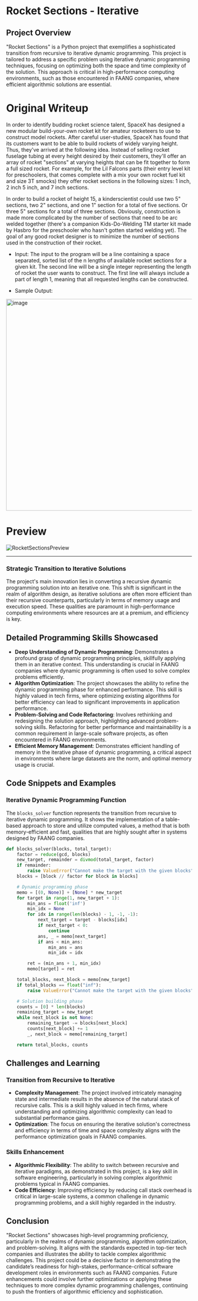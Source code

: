 # Rocket Sections - Iterative

## Project Overview
"Rocket Sections" is a Python project that exemplifies a sophisticated transition from recursive to iterative dynamic programming. This project is tailored to address a specific problem using iterative dynamic programming techniques, focusing on optimizing both the space and time complexity of the solution. This approach is critical in high-performance computing environments, such as those encountered in FAANG companies, where efficient algorithmic solutions are essential.


# Original Writeup

In order to identify budding rocket science talent, SpaceX has designed a new modular build-your-own rocket kit for amateur rocketeers to use to construct model rockets. After careful user-studies, SpaceX has found that its customers want to be able to build rockets of widely varying height. Thus, they've arrived at the following idea. Instead of selling rocket fuselage tubing at every height desired by their customers, they'll offer an array of rocket "sections" at varying heights that can be fit together to form a full sized rocket. For example, for the Lil Falcons parts (their entry level kit for preschoolers, that comes complete with a mix your own rocket fuel kit and size 3T smocks) they offer rocket sections in the following sizes: 1 inch, 2 inch  5 inch, and 7 inch sections.

In order to build a rocket of height 15, a kinderscientist could use two 5" sections, two 2" sections, and one 1" section for a total of five sections. Or three 5" sections for a total of three sections. Obviously, construction is made more complicated by the number of sections that need to be arc welded together (there's a companion Kids-Do-Welding TM starter kit made by Hasbro for the preschooler who hasn't gotten started welding yet). The goal of any good rocket designer is to minimize the number of sections used in the construction of their rocket. 

* Input:
The input to the program will be a line containing a space separated, sorted list of the n lengths of available rocket sections for a given kit. The second line will be a single integer representing the length of rocket the user wants to construct. The first line will always include a part of length 1, meaning that all requested lengths can be constructed.

* Sample Output:
<img width="574" alt="image" src="https://github.com/MuhammadK8/cs412RocketSectionsIterative/assets/144934871/6b3b1126-55f9-4a0b-9923-52cb24ba3d59">

# Preview
![RocketSectionsPreview](https://github.com/MuhammadK8/cs412RocketSectionsIterative/assets/144934871/913a6fea-e553-49f2-b661-19dca4e87e18)


---
### Strategic Transition to Iterative Solutions
The project's main innovation lies in converting a recursive dynamic programming solution into an iterative one. This shift is significant in the realm of algorithm design, as iterative solutions are often more efficient than their recursive counterparts, particularly in terms of memory usage and execution speed. These qualities are paramount in high-performance computing environments where resources are at a premium, and efficiency is key.

## Detailed Programming Skills Showcased
- **Deep Understanding of Dynamic Programming**: Demonstrates a profound grasp of dynamic programming principles, skillfully applying them in an iterative context. This understanding is crucial in FAANG companies where dynamic programming is often used to solve complex problems efficiently.
- **Algorithm Optimization**: The project showcases the ability to refine the dynamic programming phase for enhanced performance. This skill is highly valued in tech firms, where optimizing existing algorithms for better efficiency can lead to significant improvements in application performance.
- **Problem-Solving and Code Refactoring**: Involves rethinking and redesigning the solution approach, highlighting advanced problem-solving skills. Refactoring for better performance and maintainability is a common requirement in large-scale software projects, as often encountered in FAANG environments.
- **Efficient Memory Management**: Demonstrates efficient handling of memory in the iterative phase of dynamic programming, a critical aspect in environments where large datasets are the norm, and optimal memory usage is crucial.

## Code Snippets and Examples

### Iterative Dynamic Programming Function
The `blocks_solver` function represents the transition from recursive to iterative dynamic programming. It shows the implementation of a table-based approach to store and utilize computed values, a method that is both memory-efficient and fast, qualities that are highly sought after in systems designed by FAANG companies.

```python
def blocks_solver(blocks, total_target):
    factor = reduce(gcd, blocks)
    new_target, remainder = divmod(total_target, factor)
    if remainder:
        raise ValueError("Cannot make the target with the given blocks")
    blocks = [block // factor for block in blocks]

    # Dynamic programming phase
    memo = [(0, None)] + [None] * new_target
    for target in range(1, new_target + 1):
        min_ans = float('inf')
        min_idx = None
        for idx in range(len(blocks) - 1, -1, -1):
            next_target = target - blocks[idx]
            if next_target < 0:
                continue
            ans, _ = memo[next_target]
            if ans < min_ans:
                min_ans = ans
                min_idx = idx

        ret = (min_ans + 1, min_idx)
        memo[target] = ret

    total_blocks, next_block = memo[new_target]
    if total_blocks == float("inf"):
        raise ValueError("Cannot make the target with the given blocks")

    # Solution building phase
    counts = [0] * len(blocks)
    remaining_target = new_target
    while next_block is not None:
        remaining_target -= blocks[next_block]
        counts[next_block] += 1
        _, next_block = memo[remaining_target]

    return total_blocks, counts
```

## Challenges and Learning

### Transition from Recursive to Iterative
- **Complexity Management**: The project involved intricately managing state and intermediate results in the absence of the natural stack of recursive calls. This is a skill highly valued in tech firms, where understanding and optimizing algorithmic complexity can lead to substantial performance gains.
- **Optimization**: The focus on ensuring the iterative solution's correctness and efficiency in terms of time and space complexity aligns with the performance optimization goals in FAANG companies.

### Skills Enhancement
- **Algorithmic Flexibility**: The ability to switch between recursive and iterative paradigms, as demonstrated in this project, is a key skill in software engineering, particularly in solving complex algorithmic problems typical in FAANG companies.
- **Code Efficiency**: Improving efficiency by reducing call stack overhead is critical in large-scale systems, a common challenge in dynamic programming problems, and a skill highly regarded in the industry.

## Conclusion
"Rocket Sections" showcases high-level programming proficiency, particularly in the realms of dynamic programming, algorithm optimization, and problem-solving. It aligns with the standards expected in top-tier tech companies and illustrates the ability to tackle complex algorithmic challenges. This project could be a decisive factor in demonstrating the candidate’s readiness for high-stakes, performance-critical software development roles in environments such as FAANG companies. Future enhancements could involve further optimizations or applying these techniques to more complex dynamic programming challenges, continuing to push the frontiers of algorithmic efficiency and sophistication.
